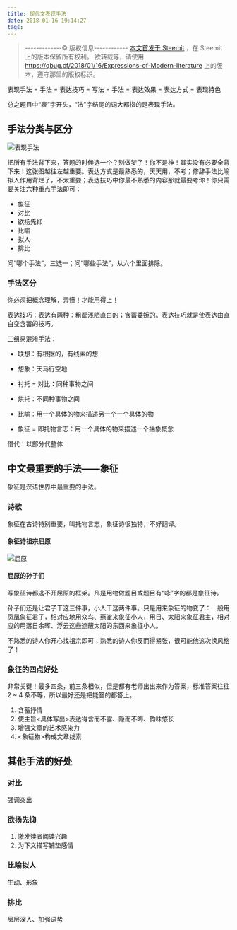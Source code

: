 ```yaml
---
title: 现代文表现手法
date: 2018-01-16 19:14:27
tags:
---
```


> -------------© 版权信息------------
> [本文首发于 Steemit](https://steemit.com/cn/@quantum-bug/Expressions-of-Modern-Iiterature) ，在 Steemit 上的版本保留所有权利。
> 欲转载等，请使用 https://qbug.cf/2018/01/16/Expressions-of-Modern-Iiterature 上的版本，遵守那里的版权标识。

表现手法 = 手法 = 表达技巧 = 写法 = 手法 = 表达效果 = 表达方式 = 表现特色

总之题目中“表”字开头，“法”字结尾的词大都指的是表现手法。

<!-- more -->

## 手法分类与区分

![表现手法](/expressions.svg)

把所有手法背下来，答题的时候选一个？别做梦了！你不是神！其实没有必要全背下来！这张图越往左越重要。表达方式是最熟悉的，天天用，不考；修辞手法比喻拟人作用背烂了，不太重要；表达技巧中你最不熟悉的内容那就最要考你！你只需要关注六种重点手法即可：

* 象征
* 对比
* 欲扬先抑
* 比喻
* 拟人
* 排比

问“哪个手法”，三选一；问“哪些手法”，从六个里面排除。

### 手法区分

你必须把概念理解，弄懂！才能用得上！

表达技巧：表达有两种：粗鄙浅陋直白的；含蓄委婉的。表达技巧就是使表达由直白变含蓄的技巧。



三组易混淆手法：

* 联想：有根据的，有线索的想
* 想象：天马行空地

* 衬托 = 对比：同种事物之间
* 烘托：不同种事物之间

* 比喻：用一个具体的物来描述另一个一个具体的物
* 象征 = 即托物言志：用一个具体的物来描述一个抽象概念

借代：以部分代整体

## 中文最重要的手法——象征

象征是汉语世界中最重要的手法。

### 诗歌

象征在古诗特别重要，叫托物言志，象征诗很独特，不好翻译。

#### 象征诗祖宗屈原

![屈原](/Qu_Yuan.svg)

#### 屈原的孙子们

写象征诗都逃不开屈原的框架。凡是用物做题目或题目有“咏”字的都是象征诗。

孙子们还是让君子干这三件事，小人干这两件事。只是用来象征的物变了：一般用凤凰象征君子，相对应地用众鸟、燕雀来象征小人，用日、太阳来象征君主，相对应的用落日余晖、浮云这些遮蔽太阳的东西来象征小人。

不熟悉的诗人你开心找祖宗即可；熟悉的诗人你反而得紧张，很可能他这次换风格了！

### 象征的四点好处

非常关键！最多四条，前三条相似，但是都有老师出出来作为答案，标准答案往往 2 ~ 4 条不等，所以最好还是把能答的都答上。

1. 含蓄抒情
2. 使主旨<具体写出>表达得含而不露、隐而不晦、韵味悠长
3. 增强文章的艺术感染力
4. <象征物>构成文章线索

## 其他手法的好处

### 对比

强调突出

### 欲扬先抑

1. 激发读者阅读兴趣
2. 为下文描写铺垫感情

### 比喻拟人

生动、形象

### 排比

层层深入、加强语势
